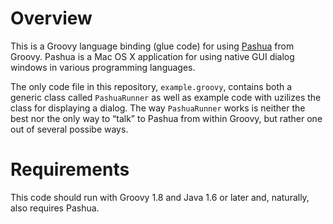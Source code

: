 Overview
===========

This is a Groovy language binding (glue code) for using [Pashua](http://www.bluem.net/jump/pashua) from Groovy. Pashua is a Mac OS X application for using native GUI dialog windows in various programming languages.

The only code file in this repository, `example.groovy`, contains both a generic class called `PashuaRunner` as well as  example code with uzilizes the class for displaying a dialog. The way `PashuaRunner` works is neither the best nor the only way to “talk” to Pashua from within Groovy, but rather one out of several possibe ways.

Requirements
=============
This code should run with Groovy 1.8 and Java 1.6 or later and, naturally, also requires Pashua.

